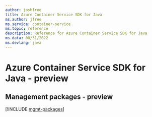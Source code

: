 ```yaml
---
author: joshfree
title: Azure Container Service SDK for Java
ms.author: jfree
ms.service: container-service
ms.topic: reference
description: Reference for Azure Container Service SDK for Java
ms.data: 08/31/2022
ms.devlang: java
---
```

# Azure Container Service SDK for Java - preview

## Management packages - preview
[!INCLUDE [mgmt-packages](container-service-mgmt-index.md)]
